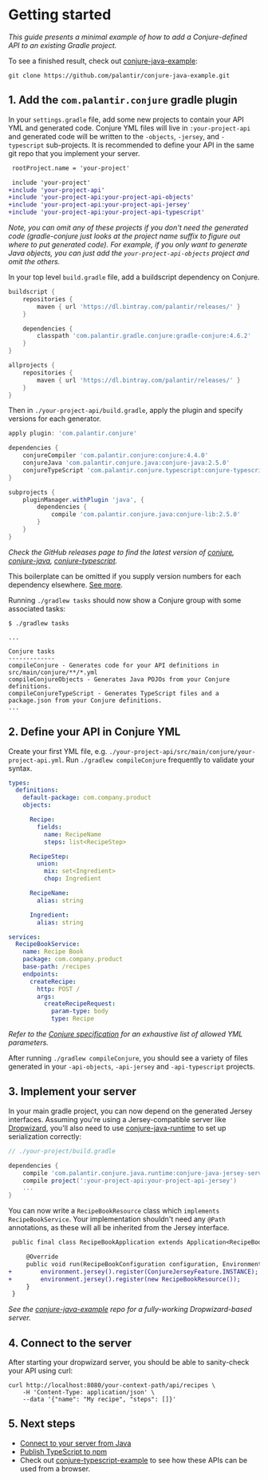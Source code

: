# Getting started

_This guide presents a minimal example of how to add a Conjure-defined API to an existing Gradle project._

To see a finished result, check out [conjure-java-example](https://github.com/palantir/conjure-java-example):

```
git clone https://github.com/palantir/conjure-java-example.git
```

## 1. Add the `com.palantir.conjure` gradle plugin

In your `settings.gradle` file, add some new projects to contain your API YML and generated code. Conjure YML files will live in `:your-project-api` and generated code will be written to the `-objects`, `-jersey`, and `-typescript` sub-projects. It is recommended to define your API in the same git repo that you implement your server.

```diff
 rootProject.name = 'your-project'

 include 'your-project'
+include 'your-project-api'
+include 'your-project-api:your-project-api-objects'
+include 'your-project-api:your-project-api-jersey'
+include 'your-project-api:your-project-api-typescript'
```

_Note, you can omit any of these projects if you don't need the generated code (gradle-conjure just looks at the project name suffix to figure out where to put generated code).  For example, if you only want to generate Java objects, you can just add the `your-project-api-objects` project and omit the others._

In your top level `build.gradle` file, add a buildscript dependency on Conjure.

```groovy
buildscript {
    repositories {
        maven { url 'https://dl.bintray.com/palantir/releases/' }
    }

    dependencies {
        classpath 'com.palantir.gradle.conjure:gradle-conjure:4.6.2'
    }
}

allprojects {
    repositories {
        maven { url 'https://dl.bintray.com/palantir/releases/' }
    }
}
```

Then in `./your-project-api/build.gradle`, apply the plugin and specify versions for each generator.

```groovy
apply plugin: 'com.palantir.conjure'

dependencies {
    conjureCompiler 'com.palantir.conjure:conjure:4.4.0'
    conjureJava 'com.palantir.conjure.java:conjure-java:2.5.0'
    conjureTypeScript 'com.palantir.conjure.typescript:conjure-typescript:3.4.0'
}

subprojects {
    pluginManager.withPlugin 'java', {
        dependencies {
            compile 'com.palantir.conjure.java:conjure-lib:2.5.0'
        }
    }
}
```

_Check the GitHub releases page to find the latest version of [conjure](https://github.com/palantir/conjure/releases), [conjure-java](https://github.com/palantir/conjure-java/releases), [conjure-typescript](https://github.com/palantir/conjure-typescript/releases)._

This boilerplate can be omitted if you supply version numbers for each dependency elsewhere. [See more](/docs/gradle_decoupled_versions.md).

Running `./gradlew tasks` should now show a Conjure group with some associated tasks:

```
$ ./gradlew tasks

...

Conjure tasks
-------------
compileConjure - Generates code for your API definitions in src/main/conjure/**/*.yml
compileConjureObjects - Generates Java POJOs from your Conjure definitions.
compileConjureTypeScript - Generates TypeScript files and a package.json from your Conjure definitions.
...
```

## 2. Define your API in Conjure YML

Create your first YML file, e.g. `./your-project-api/src/main/conjure/your-project-api.yml`.  Run `./gradlew compileConjure` frequently to validate your syntax.

```yaml
types:
  definitions:
    default-package: com.company.product
    objects:

      Recipe:
        fields:
          name: RecipeName
          steps: list<RecipeStep>

      RecipeStep:
        union:
          mix: set<Ingredient>
          chop: Ingredient

      RecipeName:
        alias: string

      Ingredient:
        alias: string

services:
  RecipeBookService:
    name: Recipe Book
    package: com.company.product
    base-path: /recipes
    endpoints:
      createRecipe:
        http: POST /
        args:
          createRecipeRequest:
            param-type: body
            type: Recipe
```

*Refer to the [Conjure specification](/docs/spec/conjure_definitions.md) for an exhaustive list of allowed YML parameters.*

After running `./gradlew compileConjure`, you should see a variety of files generated in your `-api-objects`, `-api-jersey` and `-api-typescript` projects.

## 3. Implement your server

In your main gradle project, you can now depend on the generated Jersey interfaces.  Assuming you're using a Jersey-compatible server like [Dropwizard](https://github.com/dropwizard/dropwizard), you'll also need to use [conjure-java-runtime](https://github.com/palantir/conjure-java-runtime) to set up serialization correctly:

```groovy
// ./your-project/build.gradle

dependencies {
    compile 'com.palantir.conjure.java.runtime:conjure-java-jersey-server:latest.release'
    compile project(':your-project-api:your-project-api-jersey')
    ...
}
```

You can now write a `RecipeBookResource` class which `implements RecipeBookService`.  Your implementation shouldn't need any `@Path` annotations, as these will all be inherited from the Jersey interface.

```diff
 public final class RecipeBookApplication extends Application<RecipeBookConfiguration> {

     @Override
     public void run(RecipeBookConfiguration configuration, Environment environment) {
+        environment.jersey().register(ConjureJerseyFeature.INSTANCE);
+        environment.jersey().register(new RecipeBookResource());
     }
 }
```

_See the [conjure-java-example](https://github.com/palantir/conjure-java-example) repo for a fully-working Dropwizard-based server._

## 4. Connect to the server

After starting your dropwizard server, you should be able to sanity-check your API using curl:

```
curl http://localhost:8080/your-context-path/api/recipes \
    -H 'Content-Type: application/json' \
    --data '{"name": "My recipe", "steps": []}'
```

## 5. Next steps

- [Connect to your server from Java](/docs/howto/connect_from_java.md)
- [Publish TypeScript to npm](/docs/howto/publish_typescript_to_npm.md)
- Check out [conjure-typescript-example](https://github.com/palantir/conjure-typescript-example) to see how these APIs can be used from a browser.
